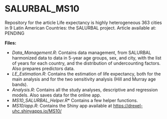 # SALURBAL_MS10
Repository for the article Life expectancy is highly heterogeneous 363 cities in 9 Latin American Countries: the SALURBAL project.
Article available at: PENDING

**Files:**

* _Data_Management.R_: Contains data management, from SALURBAL harmonized data to data in 5-year age groups, sex, and city, with the list of years for each country, and the distribution of undercounting factors. Also prepares predictors data.
* _LE_Estimation.R_: Contains the estimation of life expectancy, both for the main analysis and for the two sensitivity analysis (Hill and Murray age bands).
* _Analysis.R_: Contains all the study analyses, descriptive and regression models. Also saves data for the online app.
* _MS10_SALURBAL_Helper.R_* Contains a few helper functions.
* _MS10/app.R_: Contains the Shiny app available at https://drexel-uhc.shinyapps.io/MS10/

